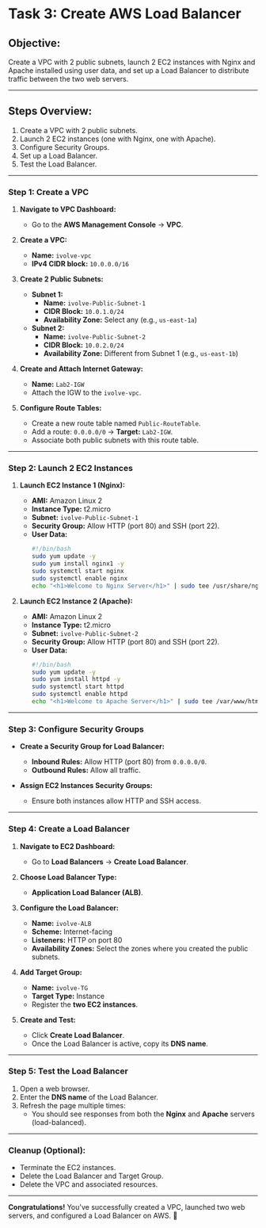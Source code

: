# Task 3: Create AWS Load Balancer

## Objective:
Create a VPC with 2 public subnets, launch 2 EC2 instances with Nginx and Apache installed using user data, and set up a Load Balancer to distribute traffic between the two web servers.

---

## Steps Overview:
1. Create a VPC with 2 public subnets.
2. Launch 2 EC2 instances (one with Nginx, one with Apache).
3. Configure Security Groups.
4. Set up a Load Balancer.
5. Test the Load Balancer.

---

### Step 1: Create a VPC

1. **Navigate to VPC Dashboard:**
   - Go to the **AWS Management Console** → **VPC**.

2. **Create a VPC:**
   - **Name:** `ivolve-vpc`
   - **IPv4 CIDR block:** `10.0.0.0/16`

3. **Create 2 Public Subnets:**
   - **Subnet 1:**
     - **Name:** `ivolve-Public-Subnet-1`
     - **CIDR Block:** `10.0.1.0/24`
     - **Availability Zone:** Select any (e.g., `us-east-1a`)
   - **Subnet 2:**
     - **Name:** `ivolve-Public-Subnet-2`
     - **CIDR Block:** `10.0.2.0/24`
     - **Availability Zone:** Different from Subnet 1 (e.g., `us-east-1b`)

4. **Create and Attach Internet Gateway:**
   - **Name:** `Lab2-IGW`
   - Attach the IGW to the `ivolve-vpc`.

5. **Configure Route Tables:**
   - Create a new route table named `Public-RouteTable`.
   - Add a route: `0.0.0.0/0` → **Target:** `Lab2-IGW`.
   - Associate both public subnets with this route table.

---

### Step 2: Launch 2 EC2 Instances

1. **Launch EC2 Instance 1 (Nginx):**
   - **AMI:** Amazon Linux 2
   - **Instance Type:** t2.micro
   - **Subnet:** `ivolve-Public-Subnet-1`
   - **Security Group:** Allow HTTP (port 80) and SSH (port 22).
   - **User Data:**
     ```bash
     #!/bin/bash
     sudo yum update -y
     sudo yum install nginx1 -y
     sudo systemctl start nginx
     sudo systemctl enable nginx
     echo "<h1>Welcome to Nginx Server</h1>" | sudo tee /usr/share/nginx/html/index.html
     ```

2. **Launch EC2 Instance 2 (Apache):**
   - **AMI:** Amazon Linux 2
   - **Instance Type:** t2.micro
   - **Subnet:** `ivolve-Public-Subnet-2`
   - **Security Group:** Allow HTTP (port 80) and SSH (port 22).
   - **User Data:**
     ```bash
     #!/bin/bash
     sudo yum update -y
     sudo yum install httpd -y
     sudo systemctl start httpd
     sudo systemctl enable httpd
     echo "<h1>Welcome to Apache Server</h1>" | sudo tee /var/www/html/index.html
     ```

---

### Step 3: Configure Security Groups

- **Create a Security Group for Load Balancer:**
  - **Inbound Rules:** Allow HTTP (port 80) from `0.0.0.0/0`.
  - **Outbound Rules:** Allow all traffic.

- **Assign EC2 Instances Security Groups:**
  - Ensure both instances allow HTTP and SSH access.

---

### Step 4: Create a Load Balancer

1. **Navigate to EC2 Dashboard:**
   - Go to **Load Balancers** → **Create Load Balancer**.

2. **Choose Load Balancer Type:**
   - **Application Load Balancer (ALB)**.

3. **Configure the Load Balancer:**
   - **Name:** `ivolve-ALB`
   - **Scheme:** Internet-facing
   - **Listeners:** HTTP on port 80
   - **Availability Zones:** Select the zones where you created the public subnets.

4. **Add Target Group:**
   - **Name:** `ivolve-TG`
   - **Target Type:** Instance
   - Register the **two EC2 instances**.

5. **Create and Test:**
   - Click **Create Load Balancer**.
   - Once the Load Balancer is active, copy its **DNS name**.

---

### Step 5: Test the Load Balancer

1. Open a web browser.
2. Enter the **DNS name** of the Load Balancer.
3. Refresh the page multiple times:
   - You should see responses from both the **Nginx** and **Apache** servers (load-balanced).

---

### Cleanup (Optional):
- Terminate the EC2 instances.
- Delete the Load Balancer and Target Group.
- Delete the VPC and associated resources.

---

**Congratulations!** You've successfully created a VPC, launched two web servers, and configured a Load Balancer on AWS. 🎉

